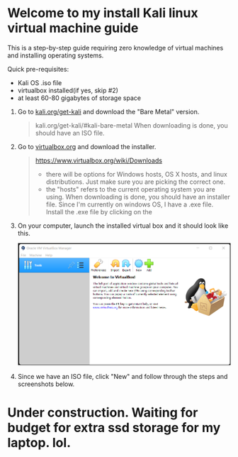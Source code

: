 # Welcome to my install Kali linux virtual machine guide
This is a step-by-step guide requiring zero knowledge of virtual machines and installing operating systems.

Quick pre-requisites: 
- Kali OS .iso file
- virtualbox installed(if yes, skip #2)
- at least 60-80 gigabytes of storage space

1. Go to [kali.org/get-kali](https://www.kali.org/get-kali) and download the "Bare Metal" version.
    >kali.org/get-kali/#kali-bare-metal
    >When downloading is done, you should have an ISO file.

2. Go to [virtualbox.org](https://www.svirtualbox.org/) and download the installer.
    >https://www.virtualbox.org/wiki/Downloads
    > - there will be options for Windows hosts, OS X hosts, and linux distributions. Just make sure you are picking the correct one. 
    > - the "hosts" refers to the current operating system you are using.
    >When downloading is done, you should have an installer file. Since I'm currently on windows OS, I have a .exe file.
    >Install the .exe file by clicking on the 

3. On your computer, launch the installed virtual box and it should look like this.

    ![](img/virtualbox_1.png)

4. Since we have an ISO file, click "New" and follow through the steps and screenshots below.

# Under construction. Waiting for budget for extra ssd storage for my laptop. lol.